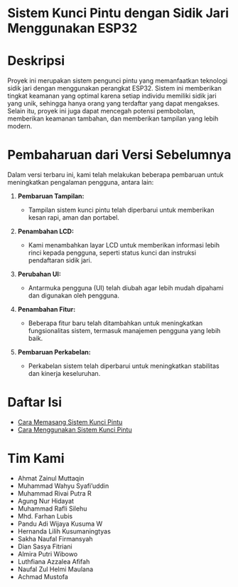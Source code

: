 # Sistem Kunci Pintu dengan Sidik Jari Menggunakan ESP32

# Deskripsi
Proyek ini merupakan sistem pengunci pintu yang memanfaatkan teknologi sidik jari dengan menggunakan perangkat ESP32. Sistem ini memberikan tingkat keamanan yang optimal karena setiap individu memiliki sidik jari yang unik, sehingga hanya orang yang terdaftar yang dapat mengakses. Selain itu, proyek ini juga dapat mencegah potensi pembobolan, memberikan keamanan tambahan, dan memberikan tampilan yang lebih modern.

# Pembaharuan dari Versi Sebelumnya
Dalam versi terbaru ini, kami telah melakukan beberapa pembaruan untuk meningkatkan pengalaman pengguna, antara lain:

1. **Pembaruan Tampilan:**
   - Tampilan sistem kunci pintu telah diperbarui untuk memberikan kesan rapi, aman dan portabel.

2. **Penambahan LCD:**
   - Kami menambahkan layar LCD untuk memberikan informasi lebih rinci kepada pengguna, seperti status kunci dan instruksi pendaftaran sidik jari.

3. **Perubahan UI:**
   - Antarmuka pengguna (UI) telah diubah agar lebih mudah dipahami dan digunakan oleh pengguna.

4. **Penambahan Fitur:**
   - Beberapa fitur baru telah ditambahkan untuk meningkatkan fungsionalitas sistem, termasuk manajemen pengguna yang lebih baik.

5. **Pembaruan Perkabelan:**
   - Perkabelan sistem telah diperbarui untuk meningkatkan stabilitas dan kinerja keseluruhan.

# Daftar Isi
- <a href="https://github.com/FOSTI-UMS/esp32-doorlock/blob/main/Manual%20User%20Door-lock%20System/How%20to%20install.md">Cara Memasang Sistem Kunci Pintu</a>
- <a href="https://github.com/FOSTI-UMS/esp32-doorlock/blob/main/Manual%20User%20Door-lock%20System/How%20to%20use.md">Cara Menggunakan Sistem Kunci Pintu</a>

# Tim Kami
* Ahmat Zainul Muttaqin
* Muhammad Wahyu Syafi’uddin
* Muhammad Rivai Putra R
* Agung Nur Hidayat
* Muhammad Rafli Silehu
* Mhd. Farhan Lubis
* Pandu Adi Wijaya Kusuma W
* Hernanda Lilih Kusumaningtyas
* Sakha Naufal Firmansyah
* Dian Sasya Fitriani
* Almira Putri Wibowo
* Luthfiana Azzalea Afifah
* Naufal Zul Helmi Maulana
* Achmad Mustofa
